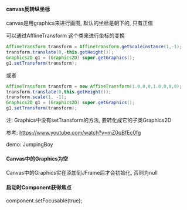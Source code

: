 #### canvas反转纵坐标

canvas是用graphics来进行画图, 默认的坐标是朝下的, 只有正值

可以通过AfflineTransform 这个类来进行坐标的变换

```java
AffineTransform transform = AffineTransform.getScaleInstance(1,-1);
transform.translate(0,-this.getHeight());
Graphics2D g1 = (Graphics2D) super.getGraphics();
g1.setTransform(transform);
```

或者

```java
AffineTransform transform = new AffineTransform(1.0,0,0,1.0,0,0,0);
transform.translate(0,this.getHeight());
transform.scale(1, -1);
Graphics2D g1 = (Graphics2D) super.getGraphics();
g1.setTransform(transform);
```

注: Graphics中没有setTransform的方法, 要转化成它的子类Graphics2D

参考: https://www.youtube.com/watch?v=mZ0qBfEc0fg

demo: JumpingBoy

#### Canvas中的Graphics为空

Canvas中的Graphics实在添加到JFrame后才会初始化, 否则为null

#### 启动时Component获得焦点

component.setFocusable(true);